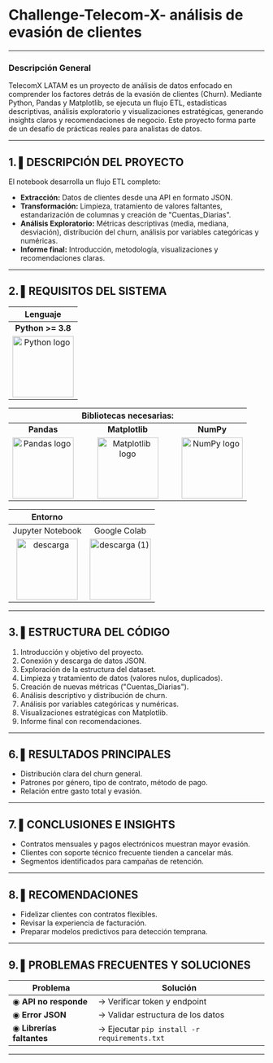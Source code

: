 # Challenge-Telecom-X- análisis de evasión de clientes

---

### Descripción General 

TelecomX LATAM es un proyecto de análisis de datos enfocado en comprender los factores detrás de la evasión de clientes (Churn). Mediante Python, Pandas y Matplotlib, se ejecuta un flujo ETL, estadísticas descriptivas, análisis exploratorio y visualizaciones estratégicas, generando insights claros y recomendaciones de negocio. Este proyecto forma parte de un desafío de prácticas reales para analistas de datos.

---

## 1. ▌DESCRIPCIÓN DEL PROYECTO

El notebook desarrolla un flujo ETL completo:

- **Extracción:** Datos de clientes desde una API en formato JSON.
- **Transformación:** Limpieza, tratamiento de valores faltantes, estandarización de columnas y creación de "Cuentas\_Diarias".
- **Análisis Exploratorio:** Métricas descriptivas (media, mediana, desviación), distribución del churn, análisis por variables categóricas y numéricas.
- **Informe final:** Introducción, metodología, visualizaciones y recomendaciones claras.

---

## 2. ▌REQUISITOS DEL SISTEMA


| **Lenguaje**     |
|:-----------------:|
| **Python >= 3.8**| 
|<img src="https://github.com/user-attachments/assets/9352bed0-668d-49ec-ab0b-e621ef4fa462" width="120" alt="Python logo">|

|| **Bibliotecas necesarias:** ||
|:-----------------:|:-----------------:|:-----------------:|
| **Pandas**      | **Matplotlib**      | **NumPy**     
|<img src="https://github.com/user-attachments/assets/9a938aa7-6c50-4142-aab8-68180fb072f9" width="120" alt="Pandas logo"> | <img src="https://github.com/user-attachments/assets/06721bd1-e433-4c99-aa2c-5799c9d2b286" width="120" alt="Matplotlib logo"> | <img src="https://numpy.org/images/logo.svg" width="120" alt="NumPy logo"> |

|Entorno ||
|:-----------------:|:-----------------:|
|Jupyter Notebook| Google Colab|
|<img width="120" height="120" alt="descarga" src="https://github.com/user-attachments/assets/ce18a335-1543-4194-a5b8-551c19348b0d" />|<img width="120" height="120" alt="descarga (1)" src="https://github.com/user-attachments/assets/a1ed5c80-3052-4264-8935-0930f80f1a2d" />|


---

## 3. ▌ESTRUCTURA DEL CÓDIGO

1. Introducción y objetivo del proyecto.
2. Conexión y descarga de datos JSON.
3. Exploración de la estructura del dataset.
4. Limpieza y tratamiento de datos (valores nulos, duplicados).
5. Creación de nuevas métricas ("Cuentas\_Diarias").
6. Análisis descriptivo y distribución de churn.
7. Análisis por variables categóricas y numéricas.
8. Visualizaciones estratégicas con Matplotlib.
9. Informe final con recomendaciones.

---

## 6. ▌RESULTADOS PRINCIPALES

* Distribución clara del churn general.
* Patrones por género, tipo de contrato, método de pago.
* Relación entre gasto total y evasión.

---

## 7. ▌CONCLUSIONES E INSIGHTS

* Contratos mensuales y pagos electrónicos muestran mayor evasión.
* Clientes con soporte técnico frecuente tienden a cancelar más.
* Segmentos identificados para campañas de retención.

---

## 8. ▌RECOMENDACIONES

* Fidelizar clientes con contratos flexibles.
* Revisar la experiencia de facturación.
* Preparar modelos predictivos para detección temprana.

---

## 9. ▌PROBLEMAS FRECUENTES Y SOLUCIONES

| Problema                  | Solución                                   |
| ------------------------- | -------------------------------------------- |
| ◉ **API no responde**     | → Verificar token y endpoint                 |
| ◉ **Error JSON**          | → Validar estructura de los datos            |
| ◉ **Librerías faltantes** | → Ejecutar `pip install -r requirements.txt` |

---

